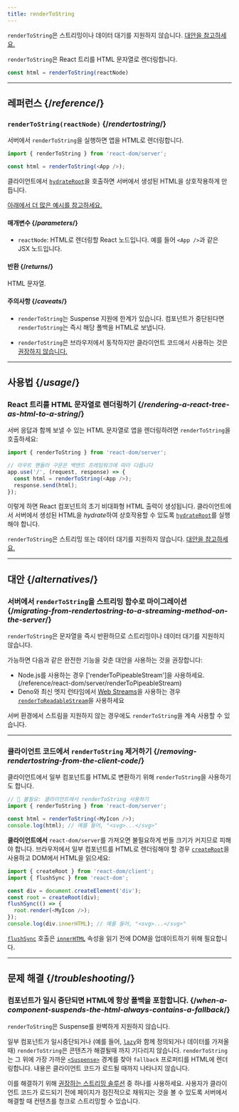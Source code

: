 ```yaml
---
title: renderToString
---
```


<Pitfall>

`renderToString`은 스트리밍이나 데이터 대기를 지원하지 않습니다. [대안을 참고하세요.](#alternatives)

</Pitfall>

<Intro>

`renderToString`은 React 트리를 HTML 문자열로 렌더링합니다.

```js
const html = renderToString(reactNode)
```

</Intro>

<InlineToc />

---

## 레퍼런스 {/*reference*/}

### `renderToString(reactNode)` {/*rendertostring*/}

서버에서 `renderToString`을 실행하면 앱을 HTML로 렌더링합니다.

```js
import { renderToString } from 'react-dom/server';

const html = renderToString(<App />);
```

클라이언트에서 [`hydrateRoot`](/reference/react-dom/client/hydrateRoot)을 호출하면 서버에서 생성된 HTML을 상호작용하게 만듭니다.

[아래에서 더 많은 예시를 참고하세요.](#usage)

#### 매개변수 {/*parameters*/}

* `reactNode`: HTML로 렌더링할 React 노드입니다. 예를 들어 `<App />`과 같은 JSX 노드입니다.

#### 반환 {/*returns*/}

HTML 문자열.

#### 주의사항 {/*caveats*/}

* `renderToString`는 Suspense 지원에 한계가 있습니다. 컴포넌트가 중단된다면 `renderToString`는 즉시 해당 폴백을 HTML로 보냅니다.

* `renderToString`은 브라우저에서 동작하지만 클라이언트 코드에서 사용하는 것은 [권장하지 않습니다.](#removing-rendertostring-from-the-client-code)

---

## 사용법 {/*usage*/}

### React 트리를 HTML 문자열로 렌더링하기 {/*rendering-a-react-tree-as-html-to-a-string*/}

서버 응답과 함께 보낼 수 있는 HTML 문자열로 앱을 렌더링하려면 `renderToString`을 호출하세요:

```js {5-6}
import { renderToString } from 'react-dom/server';

// 라우트 핸들러 구문은 백엔드 프레임워크에 따라 다릅니다
app.use('/', (request, response) => {
  const html = renderToString(<App />);
  response.send(html);
});
```

이렇게 하면 React 컴포넌트의 초기 비대화형 HTML 출력이 생성됩니다. 클라이언트에서 서버에서 생성된 HTML을 *hydrate*하여 상호작용할 수 있도록 [`hydrateRoot`](/reference/react-dom/client/hydrateRoot)를 실행해야 합니다.


<Pitfall>

`renderToString`은 스트리밍 또는 데이터 대기를 지원하지 않습니다. [대안을 참고하세요.](#alternatives)

</Pitfall>

---

## 대안 {/*alternatives*/}

### 서버에서 `renderToString`을 스트리밍 함수로 마이그레이션 {/*migrating-from-rendertostring-to-a-streaming-method-on-the-server*/}

`renderToString`은 문자열을 즉시 반환하므로 스트리밍이나 데이터 대기를 지원하지 않습니다.

가능하면 다음과 같은 완전한 기능을 갖춘 대안을 사용하는 것을 권장합니다:

* Node.js를 사용하는 경우 ['renderToPipeableStream']을 사용하세요. (/reference/react-dom/server/renderToPipeableStream)
* Deno와 최신 엣지 런타임에서 [Web Streams](https://developer.mozilla.org/en-US/docs/Web/API/Streams_API)을 사용하는 경우 [`renderToReadableStream`](/reference/react-dom/server/renderToReadableStream)을 사용하세요

서버 환경에서 스트림을 지원하지 않는 경우에도 `renderToString`을 계속 사용할 수 있습니다.

---

### 클라이언트 코드에서 `renderToString` 제거하기 {/*removing-rendertostring-from-the-client-code*/}

클라이언트에서 일부 컴포넌트를 HTML로 변환하기 위해 `renderToString`을 사용하기도 합니다.

```js {1-2}
// 🚩 불필요: 클라이언트에서 renderToString 사용하기
import { renderToString } from 'react-dom/server';

const html = renderToString(<MyIcon />);
console.log(html); // 예를 들어, "<svg>...</svg>"
```

**클라이언트에서** `react-dom/server`를 가져오면 불필요하게 번들 크기가 커지므로 피해야 합니다. 브라우저에서 일부 컴포넌트를 HTML로 렌더링해야 할 경우 [`createRoot`](/reference/react-dom/client/createRoot)을 사용하고 DOM에서 HTML을 읽으세요:

```js
import { createRoot } from 'react-dom/client';
import { flushSync } from 'react-dom';

const div = document.createElement('div');
const root = createRoot(div);
flushSync(() => {
  root.render(<MyIcon />);
});
console.log(div.innerHTML); // 예를 들어, "<svg>...</svg>"
```

[`flushSync`](/reference/react-dom/flushSync) 호출은 [`innerHTML`](https://developer.mozilla.org/en-US/docs/Web/API/Element/innerHTML) 속성을 읽기 전에 DOM을 업데이트하기 위해 필요합니다.

---

## 문제 해결 {/*troubleshooting*/}

### 컴포넌트가 일시 중단되면 HTML에 항상 폴백을 포함합니다. {/*when-a-component-suspends-the-html-always-contains-a-fallback*/}

`renderToString`은 Suspense를 완벽하게 지원하지 않습니다.

일부 컴포넌트가 일시중단되거나 (예를 들어, [`lazy`](/reference/react/lazy)와 함께 정의되거나 데이터를 가져올 때) `renderToString`은 콘텐츠가 해결될때 까지 기다리지 않습니다. `renderToString`는 그 위에 가장 가까운 [`<Suspense>`](/reference/react/Suspense) 경계를 찾아 `fallback` 프로퍼티를 HTML에 렌더링합니다. 내용은 클라이언트 코드가 로드될 때까지 나타나지 않습니다.

이를 해결하기 위해 [권장하는 스트리밍 솔루션](#migrating-from-rendertostring-to-a-streaming-method-on-the-server) 중 하나를 사용하세요. 사용자가 클라이언트 코드가 로드되기 전에 페이지가 점진적으로 채워지는 것을 볼 수 있도록 서버에서 해결할 때 컨텐츠를 청크로 스트리밍할 수 있습니다.